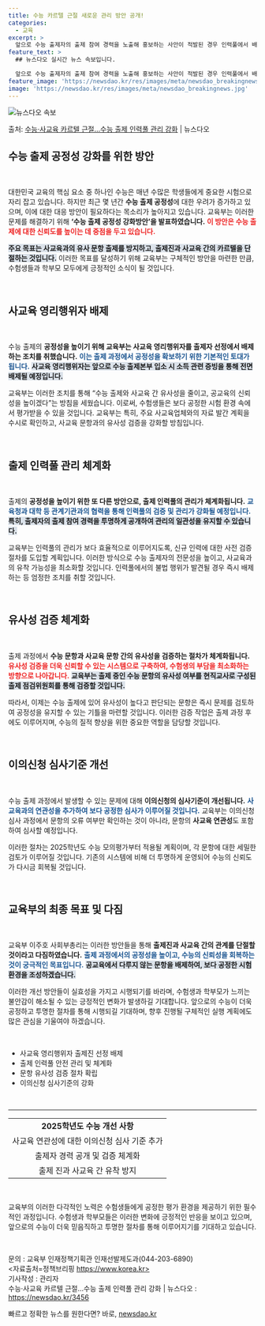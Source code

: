 ```yaml
---
title: 수능 카르텔 근절 새로운 관리 방안 공개!
categories:
  - 교육
excerpt: >
  앞으로 수능 출제자의 출제 참여 경력을 노출해 홍보하는 사안이 적발된 경우 인력풀에서 배제하는 등 출제 인력…
feature_text: >
  ## 뉴스다오 실시간 뉴스 속보입니다.

  앞으로 수능 출제자의 출제 참여 경력을 노출해 홍보하는 사안이 적발된 경우 인력풀에서 배제하는 등 출제 인력…
feature_image: 'https://newsdao.kr/res/images/meta/newsdao_breakingnews.jpg'
image: 'https://newsdao.kr/res/images/meta/newsdao_breakingnews.jpg'
---
```


![뉴스다오 속보](https://newsdao.kr/res/images/meta/newsdao_breakingnews.jpg)

<p>출처: <a href="https://newsdao.kr/3456" rel="dofollow">수능·사교육 카르텔 근절…수능 출제 인력풀 관리 강화</a> | 뉴스다오</p>

<h2 data-ke-size="size26">수능 출제 공정성 강화를 위한 방안</h2>

<p data-ke-size="size16">&nbsp;</p>

대한민국 교육의 핵심 요소 중 하나인 수능은 매년 수많은 학생들에게 중요한 시험으로 자리 잡고 있습니다. 하지만 최근 몇 년간 **수능 출제 공정성**에 대한 우려가 증가하고 있으며, 이에 대한 대응 방안이 필요하다는 목소리가 높아지고 있습니다. 교육부는 이러한 문제를 해결하기 위해 **‘수능 출제 공정성 강화방안’을 발표하였습니다.** <b><span style="color: #ee2323;">이 방안은 수능 출제에 대한 신뢰도를 높이는 데 중점을 두고 있습니다.</span></b> 

<b><span style="background-color: #21538527;">주요 목표는 사교육과의 유사 문항 출제를 방지하고, 출제진과 사교육 간의 카르텔을 단절하는 것입니다.</span></b> 이러한 목표를 달성하기 위해 교육부는 구체적인 방안을 마련한 만큼, 수험생들과 학부모 모두에게 긍정적인 소식이 될 것입니다. 

<p data-ke-size="size16">&nbsp;</p>

<h2 data-ke-size="size26">사교육 영리행위자 배제</h2>

<p data-ke-size="size16">&nbsp;</p>

수능 출제의 **공정성을 높이기 위해 교육부는 사교육 영리행위자를 출제자 선정에서 배제하는 조치를 취했습니다.** <b><span style="color: #1a5490;">이는 출제 과정에서 공정성을 확보하기 위한 기본적인 토대가 됩니다.</span></b> <b><span style="background-color: #21538527;">사교육 영리행위자는 앞으로 수능 출제본부 입소 시 소득 관련 증빙을 통해 전면 배제될 예정입니다.</span></b>

교육부는 이러한 조치를 통해 “수능 출제와 사교육 간 유사성을 줄이고, 공교육의 신뢰성을 높이겠다”는 방침을 세웠습니다. 이로써, 수험생들은 보다 공정한 시험 환경 속에서 평가받을 수 있을 것입니다. 교육부는 특히, 주요 사교육업체와의 자료 발간 계획을 수시로 확인하고, 사교육 문항과의 유사성 검증을 강화할 방침입니다. 

<p data-ke-size="size16">&nbsp;</p>

<h2 data-ke-size="size26">출제 인력풀 관리 체계화</h2>

<p data-ke-size="size16">&nbsp;</p>

출제의 **공정성을 높이기 위한 또 다른 방안으로, 출제 인력풀의 관리가 체계화됩니다.** <b><span style="color: #1a5490;">교육청과 대학 등 관계기관과의 협력을 통해 인력풀의 검증 및 관리가 강화될 예정입니다.</span></b> <b><span style="background-color: #21538527;">특히, 출제자의 출제 참여 경력을 투명하게 공개하여 관리의 일관성을 유지할 수 있습니다.</span></b>

교육부는 인력풀의 관리가 보다 효율적으로 이루어지도록, 신규 인력에 대한 사전 검증 절차를 도입할 계획입니다. 이러한 방식으로 수능 출제자의 전문성을 높이고, 사교육과의 유착 가능성을 최소화할 것입니다. 인력풀에서의 불법 행위가 발견될 경우 즉시 배제하는 등 엄정한 조치를 취할 것입니다. 

<p data-ke-size="size16">&nbsp;</p>

<h2 data-ke-size="size26">유사성 검증 체계화</h2>

<p data-ke-size="size16">&nbsp;</p>

출제 과정에서 **수능 문항과 사교육 문항 간의 유사성을 검증하는 절차가 체계화됩니다.** <b><span style="color: #ee2323;">유사성 검증을 더욱 신뢰할 수 있는 시스템으로 구축하여, 수험생의 부담을 최소화하는 방향으로 나아갑니다.</span></b> <b><span style="background-color: #21538527;">교육부는 출제 중인 수능 문항의 유사성 여부를 현직교사로 구성된 출제 점검위원회를 통해 검증할 것입니다.</span></b>

따라서, 이제는 수능 출제에 있어 유사성이 높다고 판단되는 문항은 즉시 문제를 검토하여 공정성을 유지할 수 있는 기틀을 마련할 것입니다. 이러한 검증 작업은 출제 과정 후에도 이루어지며, 수능의 질적 향상을 위한 중요한 역할을 담당할 것입니다. 

<p data-ke-size="size16">&nbsp;</p>

<h2 data-ke-size="size26">이의신청 심사기준 개선</h2>

<p data-ke-size="size16">&nbsp;</p>

수능 출제 과정에서 발생할 수 있는 문제에 대해 **이의신청의 심사기준이 개선됩니다.** <b><span style="color: #1a5490;">사교육과의 연관성을 추가하여 보다 공정한 심사가 이루어질 것입니다.</span></b> 교육부는 이의신청 심사 과정에서 문항의 오류 여부만 확인하는 것이 아니라, 문항의 **사교육 연관성**도 포함하여 심사할 예정입니다. 

이러한 절차는 2025학년도 수능 모의평가부터 적용될 계획이며, 각 문항에 대한 세밀한 검토가 이루어질 것입니다. 기존의 시스템에 비해 더 투명하게 운영되어 수능의 신뢰도가 다시금 회복될 것입니다. 

<p data-ke-size="size16">&nbsp;</p>

<h2 data-ke-size="size26">교육부의 최종 목표 및 다짐</h2>

<p data-ke-size="size16">&nbsp;</p>

교육부 이주호 사회부총리는 이러한 방안들을 통해 **출제진과 사교육 간의 관계를 단절할 것이라고 다짐하였습니다.** <b><span style="color: #1a5490;">출제 과정에서의 공정성을 높이고, 수능의 신뢰성을 회복하는 것이 궁극적인 목표입니다.</span></b> <b><span style="background-color: #21538527;">공교육에서 다루지 않는 문항을 배제하여, 보다 공정한 시험 환경을 조성하겠습니다.</span></b> 

이러한 개선 방안들이 실효성을 가지고 시행되기를 바라며, 수험생과 학부모가 느끼는 불안감이 해소될 수 있는 긍정적인 변화가 발생하길 기대합니다. 앞으로의 수능이 더욱 공정하고 투명한 절차를 통해 시행되길 기대하며, 향후 진행될 구체적인 실행 계획에도 많은 관심을 기울여야 하겠습니다. 

<p data-ke-size="size16">&nbsp;</p>

<ul>
    <li>사교육 영리행위자 출제진 선정 배제</li>
    <li>출제 인력풀 안전 관리 및 체계화</li>
    <li>문항 유사성 검증 절차 확립</li>
    <li>이의신청 심사기준의 강화</li>
</ul>

<p data-ke-size="size16">&nbsp;</p>

<hr />

<table style="width:100%">
    <tr>
        <td style="text-align: center; height: 17px;"><b>2025학년도 수능 개선 사항</b></td>
    </tr>
    <tr>
        <td style="text-align: center; height: 17px;">사교육 연관성에 대한 이의신청 심사 기준 추가</td>
    </tr>
    <tr>
        <td style="text-align: center; height: 17px;">출제자 경력 공개 및 검증 체계화</td>
    </tr>
    <tr>
        <td style="text-align: center; height: 17px;">출제 진과 사교육 간 유착 방지</td>
    </tr>
</table>

<p data-ke-size="size16">&nbsp;</p>

교육부의 이러한 다각적인 노력은 수험생들에게 공정한 평가 환경을 제공하기 위한 필수적인 과정입니다. 수험생과 학부모들은 이러한 변화에 긍정적인 반응을 보이고 있으며, 앞으로의 수능이 더욱 믿음직하고 투명한 절차를 통해 이루어지기를 기대하고 있습니다. 

<p data-ke-size="size16">&nbsp;</p>

문의 : 교육부 인재정책기획관 인재선발제도과(044-203-6890)  
<자료출처=정책브리핑 https://www.korea.kr>  
기사작성 : 관리자  
수능·사교육 카르텔 근절…수능 출제 인력풀 관리 강화 | 뉴스다오  : https://newsdao.kr/3456 

빠르고 정확한 뉴스를 원한다면? 바로, <a href="https://newsdao.kr" rel="dofollow">newsdao.kr</a>


